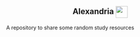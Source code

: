 <h2 align="center"> Alexandria <img align="center" src="https://upload.wikimedia.org/wikipedia/commons/6/6b/Rotating_globe.gif)https://upload.wikimedia.org/wikipedia/commons/6/6b/Rotating_globe.gif" width="32px"/></h2>

A repository to share some random study resources
